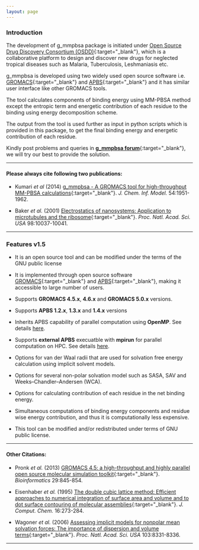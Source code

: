 ```yaml
---
layout: page
---
```


### Introduction


The development of g_mmpbsa package is initiated under [Open Source Drug Discovery Consortium (OSDD)][OSDD]{:target="_blank"}, which is a collaborative platform to design and discover new drugs for neglected tropical diseases such as Malaria, Tuberculosis, Leshmaniasis etc. 

g_mmpbsa is developed using two widely used open source software i.e. [GROMACS][GROMACS]{:target="_blank"} and [APBS][APBS]{:target="_blank"} and it has similar user interface like other GROMACS tools. 

The tool calculates components of binding energy using MM-PBSA method except the entropic term and energetic contribution of each residue to the binding using energy decomposition scheme. 

The output from the tool is used further as input in python scripts which is provided in this package, to get the final binding energy and energetic contribution of each residue.

Kindly post problems and queries in [**g_mmpbsa forum**][forum]{:target="_blank"}, we will try our best to provide the solution.


***

#### Please always cite following two publications:

* Kumari _et al_ (2014) [g_mmpbsa - A GROMACS tool for high-throughput MM-PBSA calculations][g_mmpbsa paper]{:target="_blank"}. _J. Chem. Inf. Model._ 54:1951-1962.

* Baker _et al._ (2001) [Electrostatics of nanosystems: Application to microtubules and the ribosome][apbs paper]{:target="_blank"}. _Proc. Natl. Acad. Sci. USA_  98:10037-10041.

***


### Features v1.5


*   It is an open source tool and can be modified under the terms of the GNU public license

*   It is implemented through open source software [GROMACS][GROMACS]{:target="_blank"} and [APBS][APBS]{:target="_blank"}, making it accessible to large number of users.

*   Supports **GROMACS 4.5.x**, **4.6.x** and **GROMACS 5.0.x** versions.

*   Supports **APBS 1.2.x**, **1.3.x** and **1.4.x** versions

*   Inherits APBS capability of parallel computation using **OpenMP**. See details [here](How-to-Run.html#openmp).

*   Supports **external APBS** execuatble with **mpirun** for parallel computation on HPC. See details [here](How-to-Run.html#mpirun).

*   Options for van der Waal radii that are used for solvation free energy calculation using implicit solvent models.

*   Options for several non-polar solvation model such as SASA, SAV and Weeks–Chandler–Andersen (WCA).

*   Options for calculating contribution of each residue in the net binding energy.

*   Simultaneous computations of binding energy components and residue wise energy contribution, and thus it is computationally less expensive.

*   This tool can be modified and/or redistributed under terms of GNU public license. 


***

#### Other Citations:

* Pronk _et al._ (2013) [GROMACS 4.5: a high-throughput and highly parallel open source molecular simulation toolkit][gromacs paper]{:target="_blank"}. _Bioinformatics_ 29:845-854.

* Eisenhaber _et al._ (1995) [The double cubic lattice method: Efficient approaches to numerical integration of surface area and volume and to dot surface contouring of molecular assemblies][sasa paper]{:target="_blank"}. _J. Comput. Chem._ 16:273-284.

* Wagoner _et al._ (2006) [Assessing implicit models for nonpolar mean solvation forces: The importance of dispersion and volume terms][wca paper]{:target="_blank"}. _Proc. Natl. Acad. Sci. USA_  103:8331-8336.

* * *

[OSDD]: http://www.osdd.net/
[GROMACS]: http://www.gromacs.org/
[APBS]: http://www.poissonboltzmann.org/
[forum]: https://groups.google.com/d/forum/g_mmpbsa
[g_mmpbsa paper]: http://pubs.acs.org/doi/abs/10.1021/ci500020m
[apbs paper]: http://www.pnas.org/content/98/18/10037.abstract
[gromacs paper]: http://bioinformatics.oxfordjournals.org/content/29/7/845.abstract
[sasa paper]: http://onlinelibrary.wiley.com/doi/10.1002/jcc.540160303/abstract
[wca paper]: http://www.pnas.org/content/103/22/8331.abstract

